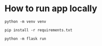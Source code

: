 # How to run app locally

```
python -m venv venv

pip install -r requirements.txt

python -m flask run
```